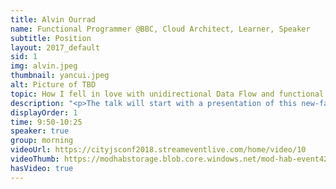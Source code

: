 ```yaml
---
title: Alvin Ourrad
name: Functional Programmer @BBC, Cloud Architect, Learner, Speaker
subtitle: Position
layout: 2017_default
sid: 1
img: alvin.jpeg
thumbnail: yancui.jpeg
alt: Picture of TBD
topic: How I fell in love with unidirectional Data Flow and functional programming (+ WebGL demo)
description: "<p>The talk will start with a presentation of this new-fangled paradigm that we now see everywhere (it’s used in Redux, React, Flux, inferno, you name it) and what makes is so useful and successful beyond the hype factor.</p><p> Then, I show you how code written in the functional, unidirectional way differs from your traditional OOP version, and the pros and cons that come with it. During my exploration of this new style, I decided to go “all-in” and totally buy into other people’s mindsets. I’ll share with you the insights gathered during that process. It will then end with a short live coding demo.</p>"
displayOrder: 1
time: 9:50-10:25
speaker: true
group: morning
videoUrl: https://cityjsconf2018.streameventlive.com/home/video/10
videoThumb: https://modhabstorage.blob.core.windows.net/mod-hab-event42710-2iy35j/thumbnail-10a49042dc-1234-484d-8c10-cd6fce476994.jpg
hasVideo: true
---
```

